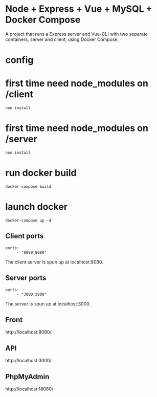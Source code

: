 # Node + Express + Vue + MySQL + Docker Compose
A project that runs a Express server and Vue-CLI with two separate containers, server and client, using Docker Compose.

# config
# first time need node_modules on /client
```
nom install
```

# first time need node_modules on /server
```
nom install
```

# run docker build
```
docker-compose build
```

# launch docker
```
docker-compose up -d
```

## Client ports
```
ports: 
     - "8080:8080"
```
The client server is spun up at localhost:8080.

## Server ports
```
ports: 
     - "3000:3000"
```
The server is spun up at localhost:3000.


## Front
http://localhost:8080/

## API
http://localhost:3000/

## PhpMyAdmin
http://localhost:18080/